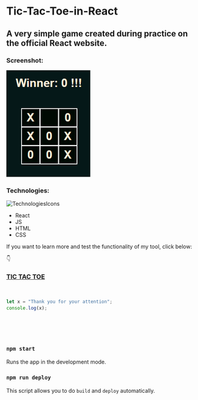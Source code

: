 

# Tic-Tac-Toe-in-React

## A very simple game created during practice on the official React website.

### Screenshot:

![](https://github.com/RobFyd/Tic-Tac-Toe-in-React/blob/main/public/screen-shot.png?raw=true)

### Technologies:

![TechnologiesIcons](https://skillicons.dev/icons?i=html,css,js,react,git,vscode)

- React
- JS
- HTML
- CSS

If you want to learn more and test the functionality of my tool, click below:

👇

### [TIC TAC TOE](https://robfyd.github.io/Tic-Tac-Toe-in-React/)

<br>

```javascript
let x = "Thank you for your attention";
console.log(x);
```
<br>
<br>
<br>

### `npm start`
Runs the app in the development mode.

### `npm run deploy`
This script allows you to do `build` and `deploy` automatically.

